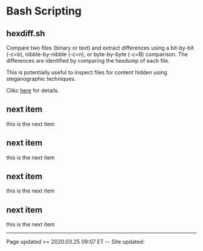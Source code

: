 # Bash Scripting

## hexdiff.sh

Compare two files (binary or text) and extract differences using a bit-by-bit (-c=b), nibble-by-nibble (-c=n), or byte-by-byte (-c=B) comparison. The differences are identified by comparing the hexdump of each file.

This is potentially useful to inspect files for content hidden using steganographic techniques.

Clikc [here](/pages/scripting_and_programming/hexdiff.md) for details.

## next item

this is the next item

## next item

this is the next item

## next item

this is the next item

## next item

this is the next item

<hr class="tight"><p class="timestamp">Page updated >= 2020.03.25 09:07 ET -- Site updated: <span id="timestamp"></span></p>
<script type='text/javascript'>document.getElementById("timestamp").innerHTML = Date(document.lastModified);</script>
